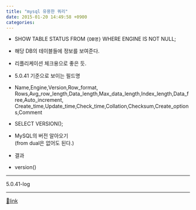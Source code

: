 ```yaml
---
title: "mysql 유용한 쿼리"
date: 2015-01-20 14:49:58 +0900
categories: 
---
```

  

- SHOW TABLE STATUS FROM `{DB명}` WHERE ENGINE IS NOT NULL;
- 해당 DB의 테이블들에 정보를 보여준다.
- 리플리케이션 체크용으로 좋은 듯.
- 5.0.41 기준으로 보이는 필드명
- Name,Engine,Version,Row_format,  
Rows,Avg_row_length,Data_length,Max_data_length,Index_length,Data_free,Auto_increment,  
Create_time,Update_time,Check_time,Collation,Checksum,Create_options,Comment


- SELECT VERSION();
- MySQL의 버전 알아오기  
(from dual은 없어도 된다.)
- 결과
- version()   
----------  
5.0.41-log





  ***
[🔗link](http://www.mins01.com/mh/tech/read/925)